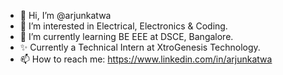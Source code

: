 - 👋 Hi, I’m @arjunkatwa
- 👀 I’m interested in Electrical, Electronics & Coding.
- 🌱 I’m currently learning BE EEE at DSCE, Bangalore.
- ✨ Currently a Technical Intern at XtroGenesis Technology.
- 📫 How to reach me: https://www.linkedin.com/in/arjunkatwa

<!---
arjunkatwa/arjunkatwa is a ✨ special ✨ repository because its `README.md` (this file) appears on your GitHub profile.
You can click the Preview link to take a look at your changes.
--->
